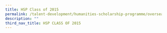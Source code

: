 ```yaml
---
title: HSP Class of 2015
permalink: /talent-development/humanities-scholarship-programme/overseasexposure-education-gallery/2015/
description: ""
third_nav_title: HSP CLASS OF 2015
---
```

